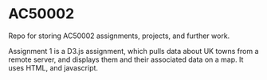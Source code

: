 # AC50002
Repo for storing AC50002 assignments, projects, and further work.

Assignment 1 is a D3.js assignment, which pulls data about UK towns from a remote server, and displays them and their associated data on a map. It uses HTML, and javascript.
